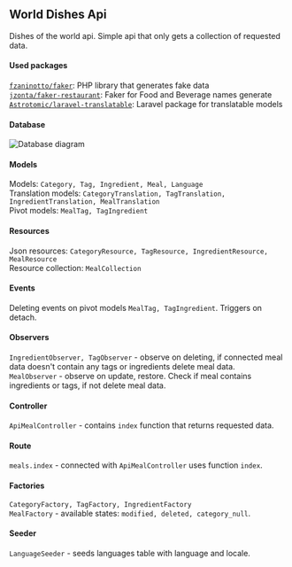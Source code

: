 ## World Dishes Api 

Dishes of the world api.
Simple api that only gets a collection of requested data.

#### Used packages
[`fzaninotto/faker`](https://github.com/fzaninotto/Faker): PHP library that generates fake data<br>
[`jzonta/faker-restaurant`](https://github.com/jzonta/FakerRestaurant): Faker for Food and Beverage names generate<br>
[`Astrotomic/laravel-translatable`](https://github.com/Astrotomic/laravel-translatable): Laravel package for translatable models<br>

#### Database
![Database diagram](https://github.com/antunderek/world-dishes-api/master/database_diagram.png)

#### Models
Models: `Category, Tag, Ingredient, Meal, Language`<br>
Translation models: `CategoryTranslation, TagTranslation, IngredientTranslation, MealTranslation`<br>
Pivot models: `MealTag, TagIngredient`<br>

#### Resources
Json resources: `CategoryResource, TagResource, IngredientResource, MealResource`<br>
Resource collection: `MealCollection`

#### Events
Deleting events on pivot models `MealTag, TagIngredient`. Triggers on detach.

#### Observers 
`IngredientObserver, TagObserver` - observe on deleting, if connected meal data doesn't contain any tags or ingredients delete meal data.<br>
`MealObserver` - observe on update, restore. Check if meal contains ingredients or tags, if not delete meal data.

#### Controller
`ApiMealController` - contains `index` function that returns requested data.

#### Route
`meals.index` - connected with `ApiMealController` uses function `index`.

#### Factories
`CategoryFactory, TagFactory, IngredientFactory`<br>
`MealFactory` - available states: `modified, deleted, category_null`.

#### Seeder
`LanguageSeeder` - seeds languages table with language and locale.
